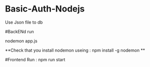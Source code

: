 # Basic-Auth-Nodejs
Use Json file to db

#BackENd run

nodemon app.js

**Check that you install nodemon useing : npm install -g nodemon **

#Frontend Run : npm run start
